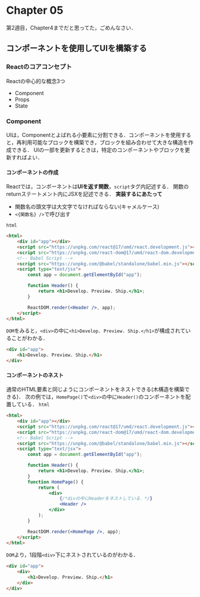 # Chapter 05
第2週目，Chapter4までだと思ってた，ごめんなさい．
## コンポーネントを使用してUIを構築する
### Reactのコアコンセプト
Reactの中心的な概念3つ
- Component
- Props
- State
### Component
UIは，Componentとよばれる小要素に分割できる．コンポーネントを使用すると，再利用可能なブロックを構築でき，ブロックを組み合わせて大きな構造を作成できる．
UIの一部を更新するときは，特定のコンポーネントやブロックを更新すればよい．
#### コンポーネントの作成
Reactでは，コンポーネントは**UIを返す関数**，`script`タグ内記述する．
関数のreturnステートメント内にJSXを記述できる．
**実装するにあたって**
- 関数名の頭文字は大文字でなければならない(キャメルケース)
- `<{関数名} />`で呼び出す

`html`
```html
<html>
    <div id="app"></div>
    <script src="https://unpkg.com/react@17/umd/react.development.js"></script>
    <script src="https://unpkg.com/react-dom@17/umd/react-dom.development.js"></script>
    <!-- Babel Script -->
    <script src="https://unpkg.com/@babel/standalone/babel.min.js"></script>
    <script type="text/jsx">
        const app = document.getElementById("app");

        function Header() {
            return <h1>Develop. Preview. Ship.</h1>;
        }

        ReactDOM.render(<Header />, app);
    </script>
</html>
```
`DOM`をみると，`<div>`の中に`<h1>Develop. Preview. Ship.</h1>`が構成されていることがわかる．
```html
<div id="app">
    <h1>Develop. Preview. Ship.</h1>
</div>
```

#### コンポーネントのネスト
通常のHTML要素と同じようにコンポーネントをネストできる(木構造を構築できる)．
次の例では，`HomePage()`で`<div>`の中に`Header()`のコンポーネントを配置している．
`html`
```html
<html>
    <div id="app"></div>
    <script src="https://unpkg.com/react@17/umd/react.development.js"></script>
    <script src="https://unpkg.com/react-dom@17/umd/react-dom.development.js"></script>
    <!-- Babel Script -->
    <script src="https://unpkg.com/@babel/standalone/babel.min.js"></script>
    <script type="text/jsx">
        const app = document.getElementById("app");

        function Header() {
            return <h1>Develop. Preview. Ship.</h1>;
        }
        function HomePage() {
            return (
                <div>
                    {/*divの中にHeaderをネストしている．*/}
                    <Header />
                </div>
            );
        }

        ReactDOM.render(<HomePage />, app);
    </script>
</html>
```
`DOM`より，1段階`<div>`下にネストされているのがわかる．
```html
<div id="app">
    <div>
        <h1>Develop. Preview. Ship.</h1>
    </div>
</div>
```